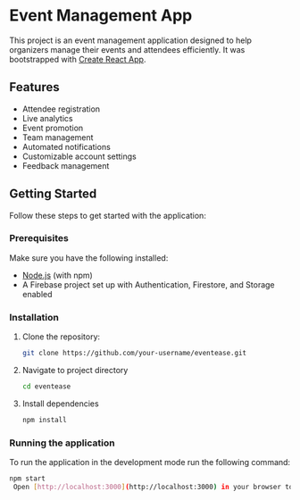# Event Management App

This project is an event management application designed to help organizers manage their events and attendees efficiently. It was bootstrapped with [Create React App](https://github.com/facebook/create-react-app).

## Features

- Attendee registration
- Live analytics
- Event promotion
- Team management
- Automated notifications
- Customizable account settings
- Feedback management

## Getting Started

Follow these steps to get started with the application:

### Prerequisites

Make sure you have the following installed:
- [Node.js](https://nodejs.org/) (with npm)
- A Firebase project set up with Authentication, Firestore, and Storage enabled

### Installation

1. Clone the repository:
   ```bash
   git clone https://github.com/your-username/eventease.git

2. Navigate to project directory
   ```bash
   cd eventease

3. Install dependencies
   ```bash
   npm install

### Running the application
   To run the application in the development mode run the following command:
   ```bash
   npm start
    Open [http://localhost:3000](http://localhost:3000) in your browser to view the app.
